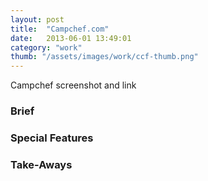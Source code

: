 ```yaml
---
layout: post
title:  "Campchef.com"
date:   2013-06-01 13:49:01
category: "work"
thumb: "/assets/images/work/ccf-thumb.png"
---
```


Campchef screenshot and link  

### Brief

### Special Features

### Take-Aways